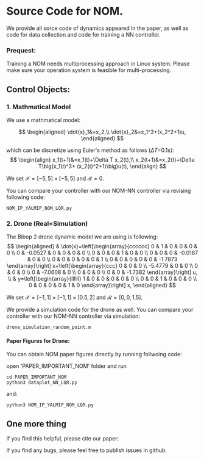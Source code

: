 # Source Code for NOM.

We provide all sorce code of dynamics appeared in the paper, as well as code for data collection and code for training a NN controller. 

### Prequest:
Training a NOM needs multiprocessing approach in Linux system. Please make sure your operation system is feasible for multi-processing.



## Control Objects:


### 1. Mathmatical Model
We use a mathmatical model:

$$
\begin{aligned}
\dot{x}_1&=x_2,\\
\dot{x}_2&=x_1^3+(x_2^2+1)u,
\end{aligned}
$$


which can be discretize using Euler's method as follows ($\Delta T$=0.1s):
$$
\begin{align}
x_1(t+1)&=x_1(t)+\Delta T x_2(t),\\
x_2(t+1)&=x_2(t)+\Delta T\big(x_1(t)^3+ (x_2(t)^2+1)\big)u(t),
\end{align}
$$

We set $\mathcal{X}=[-5,5]\times[-5,5]$ and $\mathcal{R}=0$. 

You can compare your controller with our NOM-NN controller via revising following code:

    NOM_IP_YALMIP_NOM_LQR.py


### 2. Drone (Real+Simulation)
The Bibop 2 drone dynamic model we are using is following:
$$
\begin{aligned}
& \dot{x}=\left[\begin{array}{cccccc}
0 & 1 & 0 & 0 & 0 & 0 \\
0 & -0.0527 & 0 & 0 & 0 & 0 \\
0 & 0 & 0 & 1 & 0 & 0 \\
0 & 0 & 0 & -0.0187 & 0 & 0 \\
0 & 0 & 0 & 0 & 0 & 1 \\
0 & 0 & 0 & 0 & 0 & -1.7873
\end{array}\right] x+\left[\begin{array}{ccc}
0 & 0 & 0 \\
-5.4779 & 0 & 0 \\
0 & 0 & 0 \\
0 & -7.0608 & 0 \\
0 & 0 & 0 \\
0 & 0 & -1.7382
\end{array}\right] u, \\
& y=\left[\begin{array}{llllll}
1 & 0 & 0 & 0 & 0 & 0 \\
0 & 0 & 1 & 0 & 0 & 0 \\
0 & 0 & 0 & 0 & 1 & 0
\end{array}\right] x,
\end{aligned}
$$

We set $\mathcal{X}=[-1,1]\times[-1,1]\times[0.5,2]$ and $\mathcal{R}=[0,0,1.5]$.

We provide a simulation code for the drone as well. You can compare your controller with our NOM-NN controller via simulation:

    drone_simulation_random_point.m

#### Paper Figures for Drone:

You can obtain NOM paper figures directly by running follwoing code:

open 'PAPER_IMPORTANT_NOM' folder and run 

    cd PAPER_IMPORTANT_NOM
    python3 dataplot_NN_LQR.py

and:

    python3 NOM_IP_YALMIP_NOM_LQR.py

## One more thing
If you find this helpful, please cite our paper:

If you find any bugs, please feel free to publish issues in github.